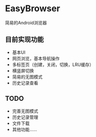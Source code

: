 # EasyBrowser
简易的Android浏览器

## 目前实现功能
- 基本UI
- 网页浏览，基本导航操作
- 多标签页（创建，关闭，切换，LRU缓存）
- 横竖屏切换
- 简易的无图模式
- 历史记录查看

## TODO
- 完善无图模式
- 历史记录管理
- 文件下载
- 其他功能……